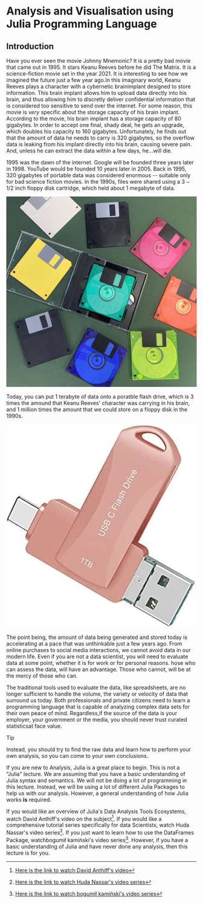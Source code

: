 # Analysis and Visualisation using Julia Programming Language

## Introduction

Have you ever seen the movie Johnny Mnemonic? It is a pretty bad movie that came out in 1995. It stars Keanu Reeves before he did The Matrix. It is a science-fiction movie set in the year 2021. It is interesting to see how we imagined the future just a few year ago.In this imaginary world, Keanu Reeves plays a character with a cybernetic brainimplant designed to store information. This brain implant allows him to upload data directly into his brain, and thus allowing him to discretly deliver confidential information that is considered too sensitive to send over the internet. For some reason, this movie is *very* specific about the storage capacity of his brain implant. According to the movie, his brain implant has a storage capacity of 80 gigabytes. In order to accept one final, shady deal, he gets an upgrade, which doubles his capacity to 160 gigabytes. Unfortunately, he finds out that the amount of data he needs to carry is 320 gigabytes, so the overflow data is leaking from his implant directly into his brain, causing severe pain. And, unless he can extract the data within a few days, he...will die.

1995 was the dawn of the internet. Google will be founded three years later in 1998. YouTube would be founded 10 years later in 2005. Back in 1995, 320 gigabytes of portable data was considered enormous -- suitable only for bad science fiction movies. In the 1990s, files were shared using a $3-1/2$ inch floppy disk cartridge, which held about 1 megabyte of data.

![3.1/2-inch](image/3.5inch-floppy-disks.jpg)

Today, you can put 1 terabyte of data onto a poratble flash drive, which is 3 times the amound that Keanu Reeves' character was carrying in his brain, and 1 million times the amount that we could store on a floppy disk in the 1990s.

![1 TB hard drive](image/1TB.jpg)

The point being, the amount of data being generated and stored today is accelerating at a pace that was unthinkable just a few years ago. From online purchases to social media interactions, we cannot avoid data in our modern life. Even if you are not a data scientist, you will need to evaluate data at some point, whether it is for work or for personal reasons. hose who can assess the data, will have an advantage. Those who cannot, will be at the mercy of those who can. 

The traditional tools used to evaluate the data, like spreadsheets, are no longer sufficient to handle the volume, the variety or velocity of data that surround us today. Both professionals and private citizens need to learn a programming language that is capable of analyzing complex data sets for their own peace of mind. Regardless,if the source of the data is your employer, your government or the media, you should never trust curated statisticsat face value. 
> [!TIP]
> Instead, you should try to find the raw data and learn how to perform your own analysis, so you can come to your own conclusions.

If you are new to Analysis, Julia is a great place to begin. This is not a "Julia" lecture.  We are assuming that you have a basic understanding of Julia syntax and semantics. We will not be doing a lot of programming in this lecture. Instead, we will be using a lot of different Julia Packages to help us with our analysis. However, a general understanding of how Julia works **is** required.

If you would like an overview of Julia's Data Analysis Tools Ecosystems, watch David Anthiff's video on the subject[^1]. If you would like a comprehensive tutorial series specifically for data Scientists, watch Huda Nassar's video series[^2]. If you just want to learn how to use the DataFrames Package, watchbogumił kamiński's video series[^3]. However, if you have a basic understanding of Julia and have never done any analysis, then this lecture is for you.









[^1]: [Here is the link to watch David Anthiff's video](https://www.youtube.com/watch?v=2oXSA2w-p28)
[^2]: [Here is the link to watch Huda Nassar's video series](https://www.youtube.com/playlist?list=PLP8iPy9hna6QuDTt11Xxonnfal91JhqjO&si=VX9Tw-L1A8kLHdJe)
[^3]: [Here is the link to watch bogumił kamiński's video  series](https://www.youtube.com/playlist?list=PLP8iPy9hna6SGnG3FcHlYhdWWrZE7nNEx&si=NoO5l1qQb-fURWvM)




